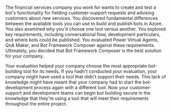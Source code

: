 The financial services company you work for wants to create and test a bot's functionality for fielding customer-support requests and advising customers about new services. You discovered fundamental differences between the available tools you can use to build and publish bots in Azure. You also examined why you'd choose one tool versus another. You explored key requirements, including conversational flow, development particulars, and where bots could be published. You evaluated Power Virtual Agents, QnA Maker, and Bot Framework Composer against these requirements. Ultimately, you decided that Bot Framework Composer is the best solution for your company.

Your evaluation helped your company choose the most appropriate bot-building tool for its needs. If you hadn't conducted your evaluation, your company might have used a tool that didn't support their needs. This lack of knowledge might have meant that your company had to start the bot-development process again with a different tool. Now your customer-support and development teams can begin bot building secure in the knowledge that they're using a tool that will meet their requirements throughout the entire project.
